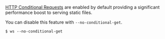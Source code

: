 [HTTP Conditional Requests](https://developer.mozilla.org/en-US/docs/Web/HTTP/Conditional_requests) are enabled by default providing a significant performance boost to serving static files. 

You can disable this feature with `--no-conditional-get`.

```
$ ws --no-conditional-get
```
